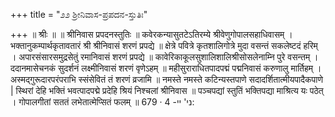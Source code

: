 +++
title = "೨೨ ಶ್ರೀನಿವಾಸ-ಪ್ರಪದನ-ಸ್ತುತಿಃ"

+++
॥ श्रीः ॥ 
॥ श्रीनिवास प्रपदनस्तुतिः ॥ 
कवेरकन्यासुतटेऽतिरम्ये श्रीवेणुगोपालसहाधिवासम् । भक्तानुकम्पार्थकृतावतारं श्री श्रीनिवासं शरणं प्रपद्ये ॥ 
क्षेत्रे पवित्रे कृतशालिगोत्रे मुदा वसन्तं सकलेष्टदं हरिम् । अपारसंसारसमुद्रसेतुं रमानिवासं शरणं प्रपद्ये ॥ 
कावेरिकाकूलसुशालिशालिश्रीसोसलेनाम्नि पुरे वसन्तम् । ददानमासेचनकं सुदर्शनं लक्ष्मीनिवासं शरणं वृणेऽहम् ॥ 
महीसुराराधितपादपद्मं पद्मनिवासं करुणालु मार्तिहम् । अस्मद्गुरूदारपरंपराभि स्संसेवितं तं शरणं व्रजामि ॥ 
नमस्ते नमस्ते कटिन्यस्तपाणे 
सदादर्शितात्मीयपादैकपाणे | 
स्थिरां देहि भक्तिं भवत्पादपद्मे 
प्रदेहि श्रियं निश्चलां श्रीनिवास ॥ 
पञ्चपद्यां स्तुतिं भक्तिपद्या माश्रित्य यः पठेत् । 
गोपालगीतां सततं लभेतात्मेप्सितं फलम् ॥ 
679 
· 
4 
-ני' יי: 